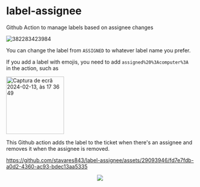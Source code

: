# label-assignee

Github Action to manage labels based on assignee changes

![382283423984](https://github.com/stavares843/label-assignee/assets/29093946/7befc83b-9fcf-43e6-a5ab-c5a70e5d24ae)

You can change the label from `ASSIGNED` to whatever label name you prefer.

If you add a label with emojis, you need to add `assigned%20%3Acomputer%3A` in the action, such as

<img width="155" alt="Captura de ecrã 2024-02-13, às 17 36 49" src="https://github.com/stavares843/label-assignee/assets/29093946/1ce3bebf-384d-48cb-95f0-388352003a41">


This Github action adds the label to the ticket when there's an assignee and removes it when the assignee is removed.


https://github.com/stavares843/label-assignee/assets/29093946/fd7e7fdb-a0d2-4360-ac93-bdec13aa5335

<p align="center">
   <a href="/LICENSE"><img src="https://img.shields.io/badge/license-MIT-green.svg?style=flat" /></a>
</p>
